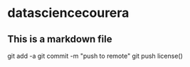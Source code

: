 datasciencecourera
==================
## This is a markdown file
git add -a
git commit -m "push to remote"
git push
license()
